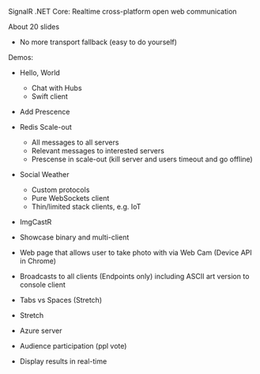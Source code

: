 SignalR .NET Core: Realtime cross-platform open web communication

About 20 slides
- No more transport fallback (easy to do yourself)

Demos:
- Hello, World
  - Chat with Hubs
  - Swift client
- Add Prescence
- Redis Scale-out
  - All messages to all servers
  - Relevant messages to interested servers
  - Prescense in scale-out (kill server and users timeout and go offline)

- Social Weather
  - Custom protocols
  - Pure WebSockets client
  - Thin/limited stack clients, e.g. IoT

- ImgCastR
 - Showcase binary and multi-client
 - Web page that allows user to take photo with via Web Cam (Device API in Chrome)
 - Broadcasts to all clients (Endpoints only) including ASCII art version to console client

- Tabs vs Spaces (Stretch)
 - Stretch
 - Azure server
 - Audience participation (ppl vote)
 - Display results in real-time
